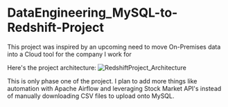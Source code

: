 # DataEngineering_MySQL-to-Redshift-Project

This project was inspired by an upcoming need to move On-Premises data into a Cloud tool for the company I work for

Here's the project architecture:
![RedshiftProject_Architecture](https://github.com/LoganColyer/DataEngineering_MySQL-to-Redshift-Project/assets/72894342/09c88b88-ec39-41d9-a913-23a30b3fc30e)


This is only phase one of the project. I plan to add more things like automation with Apache Airflow and leveraging Stock Market API's instead of manually downloading CSV files to upload onto MySQL.
